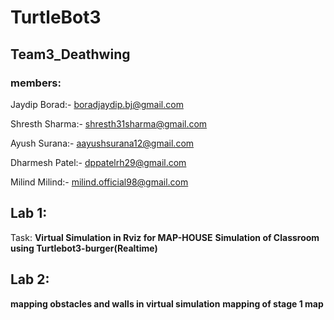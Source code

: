 # TurtleBot3
## Team3_Deathwing
### **members:**

Jaydip Borad:- <boradjaydip.bj@gmail.com>

Shresth Sharma:- <shresth31sharma@gmail.com>

Ayush Surana:- <aayushsurana12@gmail.com>

Dharmesh Patel:- <dppatelrh29@gmail.com>

Milind Milind:- <milind.official98@gmail.com>

## Lab 1:
   Task: 
   **Virtual Simulation in Rviz for MAP-HOUSE**
   **Simulation of Classroom using Turtlebot3-burger(Realtime)**

## Lab 2:
   **mapping obstacles and walls in virtual simulation**
   **mapping of stage 1 map**
   
  

